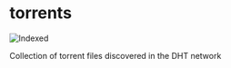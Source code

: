 torrents 
========
![Indexed](https://img.shields.io/badge/indexed-31933-blue)

Collection of torrent files discovered in the DHT network
